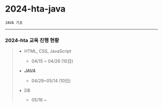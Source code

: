 # 2024-hta-java

```
JAVA 기초
```

--- 

### 2024-hta 교육 진행 현황

> * HTML, CSS, JavaScript 
>   * 04/15 ~ 04/26 (10日)
>
> * **_JAVA_** 
>   * 04/29~05/14 (10日)
> 
> * DB
>   * 05/16 ~ 